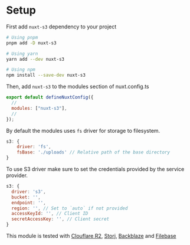 # Setup

First add `nuxt-s3` dependency to your project

```bash
# Using pnpm
pnpm add -D nuxt-s3

# Using yarn
yarn add --dev nuxt-s3

# Using npm
npm install --save-dev nuxt-s3
```

Then, add `nuxt-s3` to the modules section of nuxt.config.ts

```js
export default defineNuxtConfig({
  //
  modules: ["nuxt-s3"],
  //
});
```

By default the modules uses `fs` driver for storage to filesystem.

```js
s3: {
    driver: 'fs',
    fsBase: './uploads' // Relative path of the base directory
}
```

To use S3 driver make sure to set the credentials provided by the service provider.

```js
s3: {
  driver: 's3',
  bucket: '',
  endpoint: '',
  region: '', // Set to `auto` if not provided
  accessKeyId: '', // Client ID
  secretAccessKey: '', // Client secret
}
```

This module is tested with [Clouflare R2](https://www.cloudflare.com), [Storj](https://www.storj.io), [Backblaze](https://backblaze.com) and [Filebase](https://filebase.com)
